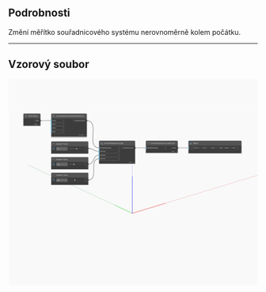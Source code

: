 <!--- Autodesk.DesignScript.Geometry.CoordinateSystem.Scale(xamount, yamount, zamount) --->
<!--- 5IXBOJ4T7DGQ4FYV7OJBRP77VS7URLKC6BUG7AUFBR6QSPUYOFIA --->
## Podrobnosti
Změní měřítko souřadnicového systému nerovnoměrně kolem počátku.
___
## Vzorový soubor

![Scale (xamount, yamount, zamount)](./5IXBOJ4T7DGQ4FYV7OJBRP77VS7URLKC6BUG7AUFBR6QSPUYOFIA_img.jpg)

